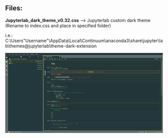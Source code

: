 <h2>Files:</h2>

<b>Jupyterlab_dark_theme_v0.32.css</b> --> Jupyterlab custom dark theme (Rename to index.css and place in specified folder)

i.e.: C:\Users\"Username"\AppData\Local\Continuum\anaconda3\share\jupyter\lab\themes\@jupyterlab\theme-dark-extension


![Sample of the dark theme](https://github.com/akanz1/Data-Science-Knowledge-Base/blob/master/Jupyterlab/Dark_theme_sample.png)
